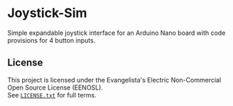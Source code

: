 # Joystick-Sim
Simple expandable joystick interface for an Arduino Nano board with code provisions for 4 button inputs.


## License

This project is licensed under the Evangelista's Electric Non-Commercial Open Source License (EENOSL).  
See [`LICENSE.txt`](./LICENSE.txt) for full terms.  

